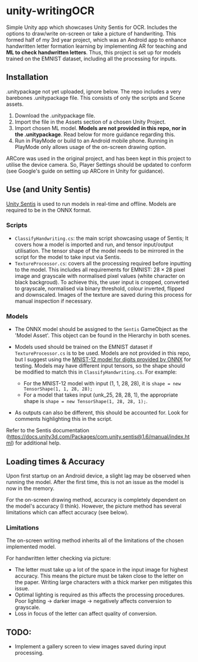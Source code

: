 # unity-writingOCR
Simple Unity app which showcases Unity Sentis for OCR. Includes the options to draw/write on-screen or take a picture of handwriting.
This formed half of my 3rd year project, which was an Android app to enhance handwritten letter formation learning by implementing AR for teaching and
**ML to check handwritten letters**. Thus, this project is set up for models trained on the EMNIST dataset, including all the processing for inputs.


## Installation
.unitypackage not yet uploaded, ignore below.
The repo includes a very barebones .unitypackage file. This consists of only the scripts and Scene assets.

1. Download the .unitypackage file.
2. Import the file in the Assets section of a chosen Unity Project.
3. Import chosen ML model. **Models are not provided in this repo, nor in the .unitypackage**. Read below for more guidance regarding this.
4. Run in PlayMode or build to an Android mobile phone. Running in PlayMode only allows usage of the on-screen drawing option.

ARCore was used in the original project, and has been kept in this project to utilise the device camera. So, Player Settings should be updated to conform (see Google's guide on setting up ARCore in Unity for guidance).


## Use (and Unity Sentis)
[Unity Sentis](https://docs.unity3d.com/Packages/com.unity.sentis@1.6/manual/index.html) is used to run models in real-time and offline. Models are required to be in the ONNX format. 
### Scripts
- `ClassifyHandwriting.cs`: the main script showcasing usage of Sentis; It covers how a model is imported and run, and tensor input/output utilisation. The tensor shape of the model needs to be mirrored in the script for the model to take input via Sentis.
- `TextureProcessor.cs`: covers all the processing required before inputting to the model. This includes all requirements for EMNIST: $28\times28$ pixel image and grayscale with normalised pixel values (white character on black backgroud). To achieve this, the user input is cropped, converted to grayscale, normalised via binary threshold, colour inverted, flipped and downscaled. Images of the texture are saved during this process for manual inspection if necessary.

### Models
- The ONNX model should be assigned to the `Sentis` GameObject as the 'Model Asset'. This object can be found in the Hierarchy in both scenes.
- Models used should be trained on the EMNIST dataset if `TextureProcessor.cs` is to be used. Models are not provided in this repo, but I suggest using the [MNIST-12 model for digits provided by ONNX](https://github.com/onnx/models/tree/main/validated/vision/classification/mnist) for testing. Models may have different input tensors, so the shape should be modified to match this in `ClassifyHandwriting.cs`. For example:
    - For the MNIST-12 model with input (1, 1, 28, 28), it is  `shape = new TensorShape(1, 1, 28, 28);`
    - For a model that takes input (unk_25, 28, 28, 1), the appropriate shape is `shape = new TensorShape(1, 28, 28, 1);`.
    
- As outputs can also be different, this should be accounted for. Look for comments highlighting this in the script.


Refer to the Sentis documentation (https://docs.unity3d.com/Packages/com.unity.sentis@1.6/manual/index.html) for additional help.


## Loading times & Accuracy
Upon first startup on an Android device, a slight lag may be observed when running the model. After the first time, this is not an issue as the model is now in the memory.

For the on-screen drawing method, accuracy is completely dependent on the model's accuracy (I think). However, the picture method has several limitations which can affect accuracy (see below).

### Limitations
The on-screen writing method inherits all of the limitations of the chosen implemented model.

For handwritten letter checking via picture:
- The letter must take up a lot of the space in the input image for highest accuracy. This means the picture must be taken close to the letter on the paper. Writing large characters with a thick marker pen mitigates this issue.
- Optimal lighting is required as this affects the processing procedures. Poor lighting -> darker image -> negatively affects conversion to grayscale.
- Loss in focus of the letter can affect quality of conversion.

## TODO:
- Implement a gallery screen to view images saved during input processing.




